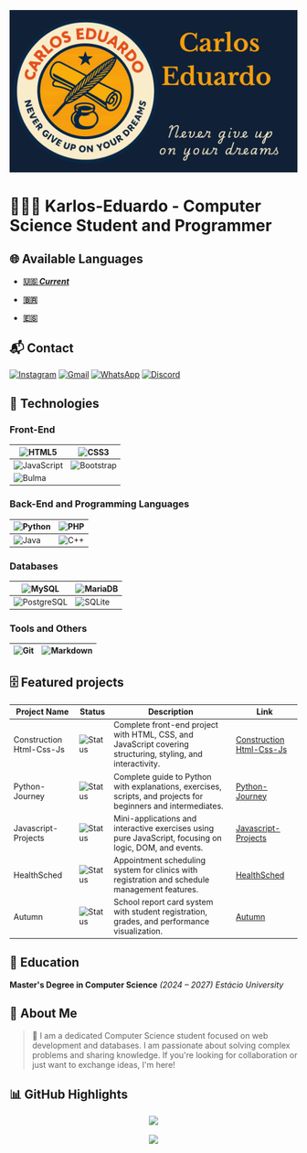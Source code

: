 ![BannerGit](./assets/BannerGit.png)

# 🧑🏼‍💻 Karlos-Eduardo - Computer Science Student and Programmer

## 🌐 Available Languages

- **[🇺🇸 *Current*](https://github.com/Karlos-Eduardo-Mrqs/Karlos-Eduardo-Mrqs/blob/main/README.md)**

- **[🇧🇷](https://github.com/Karlos-Eduardo-Mrqs/Karlos-Eduardo-Mrqs/blob/main/README-BR.md)**

- **[🇪🇸](https://github.com/Karlos-Eduardo-Mrqs/Karlos-Eduardo-Mrqs/blob/main/README-ES.md)**

## 📬 Contact

[![Instagram](https://img.shields.io/badge/Instagram-E4405F?style=for-the-badge&logo=instagram&logoColor=white)](https://www.instagram.com/karlosmrqsdev/)
[![Gmail](https://img.shields.io/badge/Gmail-D14836?style=for-the-badge&logo=gmail&logoColor=white)](mailto:cadumcarlos@gmail.com)
[![WhatsApp](https://img.shields.io/badge/WhatsApp-25D366?style=for-the-badge&logo=whatsapp&logoColor=white)](https://wa.me/5521979667744)
[![Discord](https://img.shields.io/badge/Discord-7289DA?style=for-the-badge&logo=discord&logoColor=white)](https://discord.com/users/carloseduardo080765)

## 📱 Technologies

### Front-End

| ![HTML5](https://img.shields.io/badge/HTML5-E34F26?style=for-the-badge&logo=html5&logoColor=white) | ![CSS3](https://img.shields.io/badge/CSS3-1572B6?style=for-the-badge&logo=css3&logoColor=white) |
| -------------------------------------------------------------------------------------------------- | ------------------------------------------------------------------------------------------------ |
| ![JavaScript](https://img.shields.io/badge/JavaScript-323330?style=for-the-badge&logo=javascript&logoColor=F7DF1E) | ![Bootstrap](https://img.shields.io/badge/Bootstrap-563D7C?style=for-the-badge&logo=bootstrap&logoColor=white) |
| ![Bulma](https://img.shields.io/badge/bulma-00D0B1?style=for-the-badge&logo=bulma&logoColor=white) | &nbsp; |

### Back-End and Programming Languages

| ![Python](https://img.shields.io/badge/Python-3776AB?style=for-the-badge&logo=python&logoColor=white) | ![PHP](https://img.shields.io/badge/PHP-777BB4?style=for-the-badge&logo=php&logoColor=white) |
| ------------------------------------------------------------------------------------------------------- | ------------------------------------------------------------------------------------------------------ |
| ![Java](https://img.shields.io/badge/Java-ED8B00?style=for-the-badge&logo=openjdk&logoColor=white) | ![C++](https://img.shields.io/badge/C%2B%2B-00599C?style=for-the-badge&logo=c%2B%2B&logoColor=white) |

### Databases

| ![MySQL](https://img.shields.io/badge/MySQL-005C84?style=for-the-badge&logo=mysql&logoColor=white) | ![MariaDB](https://img.shields.io/badge/MariaDB-003545?style=for-the-badge&logo=mariadb&logoColor=white) |
| ---------------------------------------------------------------------------------------------------- | -------------------------------------------------------------------------------------------------------- |
| ![PostgreSQL](https://img.shields.io/badge/PostgreSQL-316192?style=for-the-badge&logo=postgresql&logoColor=white) | ![SQLite](https://img.shields.io/badge/sqlite-%2307405e.svg?style=for-the-badge&logo=sqlite&logoColor=white) |

### Tools and Others

| ![Git](https://img.shields.io/badge/Git-F05032?style=for-the-badge&logo=git&logoColor=white) | ![Markdown](https://img.shields.io/badge/Markdown-000000?style=for-the-badge&logo=markdown&logoColor=white) |
| ---------------------------------------------------------------------------------------------------- | -------------------------------------------------------------------------------------------------------- |

## 🗄️ Featured projects

| Project Name             | Status                                                              | Description                                                                                                   | Link                                                                                                |
| ------------------------ | ------------------------------------------------------------------- | ------------------------------------------------------------------------------------------------------------- | --------------------------------------------------------------------------------------------------- |
| Construction Html-Css-Js | ![Status](https://img.shields.io/badge/status-in%20progress-yellow) | Complete front-end project with HTML, CSS, and JavaScript covering structuring, styling, and interactivity.   | [Construction Html-Css-Js](https://github.com/Karlos-Eduardo-Mrqs/Construction-Html-Css-Javascript) |
| Python-Journey           | ![Status](https://img.shields.io/badge/status-in%20progress-yellow) | Complete guide to Python with explanations, exercises, scripts, and projects for beginners and intermediates. | [Python-Journey](https://github.com/Karlos-Eduardo-Mrqs/Python-Journey)                             |
| Javascript-Projects      | ![Status](https://img.shields.io/badge/status-maintenance-blue)     | Mini-applications and interactive exercises using pure JavaScript, focusing on logic, DOM, and events.        | [Javascript-Projects](https://github.com/Karlos-Eduardo-Mrqs/Javascript-Projects)                   |
| HealthSched              | ![Status](https://img.shields.io/badge/status-maintenance-blue)     | Appointment scheduling system for clinics with registration and schedule management features.                 | [HealthSched](https://github.com/Karlos-Eduardo-Mrqs/Scheduling_Project-HealthSched)                |
| Autumn                   | ![Status](https://img.shields.io/badge/status-archived-lightgrey)   | School report card system with student registration, grades, and performance visualization.                   | [Autumn](https://github.com/Karlos-Eduardo-Mrqs/Bulletin_Project)                                   |

## 📘 Education

**Master's Degree in Computer Science** *(2024 – 2027)*  *Estácio University*

## 📝 About Me

> 🚀 I am a dedicated Computer Science student focused on web development and databases. I am passionate about solving complex problems and sharing knowledge. If you're looking for collaboration or just want to exchange ideas, I'm here!

## 📊 GitHub Highlights

<p align="center">
  <img height="180em" src="https://github-readme-stats.vercel.app/api?username=Karlos-Eduardo-Mrqs&show_icons=true&theme=blue-green" />
</p>

<p align="center">
  <img src="https://github-profile-trophy.vercel.app/?username=Karlos-Eduardo-Mrqs&theme=blue-green&column=4" />
</p>

